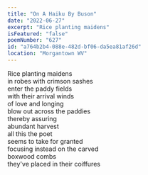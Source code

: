```yaml
---
title: "On A Haiku By Buson"
date: "2022-06-27"
excerpt: "Rice planting maidens"
isFeatured: "false"
poemNumber: "627"
id: "a764b2b4-088e-482d-bf06-da5ea81af26d"
location: "Morgantown WV"
---
```


Rice planting maidens  
in robes with crimson sashes  
enter the paddy fields  
with their arrival winds  
of love and longing  
blow out across the paddies  
thereby assuring  
abundant harvest  
all this the poet  
seems to take for granted  
focusing instead on the carved  
boxwood combs  
they've placed in their coiffures

